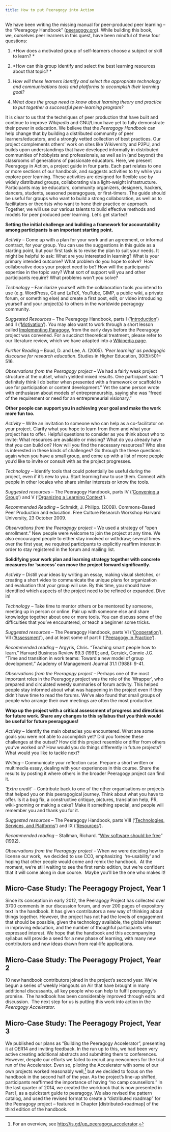 ```yaml
---
title: How to put Peeragogy into Action
---
```


We have been writing the missing manual for peer-produced peer learning
– the “Peeragogy Handbook” ([peeragogy.org](http://peeragogy.org/)).
While building this book, we, ourselves peer learners in this
quest, have been mindful of these four questions:

1.  *How does a motivated group of self-learners choose a subject or
    skill to learn? *

2.  *How can this group identify and select the best learning resources
    about that topic? *

3.  *How will these learners identify and select the appropriate
    technology and communications tools and platforms to accomplish
    their learning goal?*

4.  *What does the group need to know about learning theory and practice
    to put together a successful peer-learning program?*

It is clear to us that the techniques of peer production that have built
and continue to improve *Wikipedia* and GNU/Linux have yet to fully
demonstrate their power in education. We believe that the *Peeragogy
Handbook* can help change that by building a distributed community of
peer learners/educators, and a strongly vetted collection of best
practices. Our project complements others’ work on sites like
Wikiversity and P2PU, and builds upon understandings that have developed
informally in distributed communities of hobbyists and professionals, as
well as in (and beyond) the classrooms of generations of passionate
educators. Here, we present Peeragogy in Action, a project guide in four
parts. Each part relates to one or more sections of our handbook, and
suggests activities to try while you explore peer learning. These
activities are designed for flexible use by widely distributed groups,
collaborating via a light-weight infrastructure. Participants may be
educators, community organizers, designers, hackers, dancers, students,
seasoned peeragogues, or first-timers. The guide should be useful for
groups who want to build a strong collaboration, as well as to
facilitators or theorists who want to hone their practice or approach.
Together, we will use our various talents to build effective methods and
models for peer produced peer learning. Let’s get started!

**Setting the initial challenge and building a framework for
accountability among participants is an important starting point.**

*Activity* – Come up with a plan for your work and an agreement, or
informal contract, for your group. You can use the suggestions in this
guide as a starting point, but your first task is to revise the plan to
suit your needs. It might be helpful to ask: What are you interested in
learning? What is your primary intended outcome? What problem do you
hope to solve?  How collaborative does your project need to be? How will
the participants’ expertise in the topic vary? What sort of support will
you and other participants require? What problems won’t you solve?

*Technology* – Familiarize yourself with the collaboration tools you
intend to use (e.g. WordPress, Git and LaTeX, YouTube, GIMP, a public
wiki, a private forum, or something else) and create a first post, edit,
or video introducing yourself and your project(s) to others in the
worldwide peeragogy community.

*Suggested Resources* – The Peeragogy Handbook, parts I
(‘[Introduction](http://peeragogy.org/)’) and II
(‘[Motivation](http://peeragogy.org/motivation/)’). You may also want to
work through a short lesson called [Implementing
Paragogy](https://en.wikiversity.org/wiki/User:Arided/ImplementingParagogy), from
the early days before the Peeragogy project was convened. For a succinct
theoretical treatment, please refer to our literature review, which we
have adapted into a [Wikipedia
page](http://en.wikipedia.org/wiki/Peer_learning).

*Further Reading* – Boud, D. and Lee, A. (2005). *‘Peer learning’ as
pedagogic discourse for research education*. Studies in Higher
Education, 30(5):501–516.

*Observations from the Peeragogy project* – We had a fairly weak project
structure at the outset, which yielded mixed results. One participant
said: “I definitely think I do better when presented with a framework or
scaffold to use for participation or content development.” Yet the same
person wrote with enthusiasm about models of entrepreneurship, saying
she was “freed of the requirement or need for an entrepreneurial
visionary.”

**Other people can support you in achieving your goal and make the work
more fun too.**

*Activity* – Write an invitation to someone who can help as a
co-facilitator on your project. Clarify what you hope to learn from them
and what your project has to offer. Helpful questions to consider as you
think about who to invite: What resources are available or missing? What
do you already have that you can build on? How will you find the
necessary resources? Who else is interested in these kinds of
challenges? Go through the these questions again when you have a small
group, and come up with a list of more people you’d like to invite or
consult with as the project progresses.

*Technology* – Identify tools that could potentially be useful during
the project, even if it’s new to you. Start learning how to use them.
Connect with people in other locales who share similar interests or know
the tools.

*Suggested resources* – The Peeragogy Handbook, parts IV (‘[Convening a
Group](http://peeragogy.org/convening-a-group/)’) and V (‘[Organizing a
Learning
Context](http://peeragogy.org/organizing-a-learning-context/)’).

*Recommended Reading* – Schmidt, J. Philipp. (2009). Commons-Based Peer
Production and education. Free Culture Research Workshop Harvard
University, 23 October 2009.

*Observations from the Peeragogy project* – We used a strategy of “open
enrollment.” New people were welcome to join the project at any time. We
also encouraged people to either stay involved or withdraw; several
times over the first year, we required participants to explicitly
reaffirm interest in order to stay registered in the forum and mailing
list.

**Solidifying your work plan and learning strategy together with
concrete measures for ‘success’ can move the project forward
significantly.**

*Activity* – Distill your ideas by writing an essay, making visual
sketches, or creating a short video to communicate the unique plans for
organization and evaluation that your group will use. By this time, you
should have identified which aspects of the project need to be refined
or expanded. Dive in!

*Technology* – Take time to mentor others or be mentored by someone,
meeting up in person or online. Pair up with someone else and share
knowledge together about one or more tools. You can discuss some of the
difficulties that you’ve encountered, or teach a beginner some tricks.

*Suggested resources* – The Peeragogy Handbook, parts VI
(‘[Cooperation](http://peeragogy.org/co-facilitation/)’), VII
(‘[Assessment](http://peeragogy.org/assessment/)’), and at least some of
part II (‘[Peeragogy in
Practice](http://peeragogy.org/patterns-usecases/)’).

*Recommended reading* – Argyris, Chris. “Teaching smart people how to
learn.” Harvard Business Review 69.3 (1991); and, Gersick, Connie J.G.
“Time and transition in work teams: Toward a new model of group
development.” Academy of Management Journal 31.1 (1988): 9-41.

*Observations from the Peeragogy project* – Perhaps one of the most
important roles in the Peeragogy project was the role of the ‘Wrapper’,
who prepared and circulated weekly summaries of forum activity. This
helped people stay informed about what was happening in the project even
if they didn’t have time to read the forums. We’ve also found that small
groups of people who arrange their own meetings are often the most
productive.

**Wrap up the project with a critical assessment of progress and
directions for future work. Share any changes to this syllabus that you
think would be useful for future peeragogues!**

*Activity* – Identify the main obstacles you encountered. What are some
goals you were not able to accomplish yet? Did you foresee these
challenges at the outset? How did this project resemble or differ from
others you’ve worked on? How would you do things differently in future
projects? What would you like to tackle next?

*Writing* – Communicate your reflection case. Prepare a short written or
multimedia essay, dealing with your experiences in this course. Share
the results by posting it where others in the broader Peeragogy project
can find it.

*‘Extra credit’* – Contribute back to one of the other organisations or
projects that helped you on this peeragogical journey. Think about what
you have to offer. Is it a bug fix, a constructive critique, pictures,
translation help, PR, wiki-gnoming or making a cake? Make it something
special, and people will remember you and thank you for it.

*Suggested resources* – The Peeragogy Handbook, parts VIII
(‘[Technologies, Services, and
Platforms](http://peeragogy.org/resources/technologies/)’) and IX
(‘[Resources](http://peeragogy.org/resources/)’).

*Recommended reading* – Stallman, Richard. “[Why software should be
free](http://www.gnu.org/philosophy/shouldbefree.html)” (1992).

*Observations from the Peeragogy project* – When we were deciding how to
license our work,  we decided to use CC0, emphasizing  ‘re-usability’
and hoping that other people would come and remix the handbook.  At the
moment, we’re still waiting to see the first remix edition, but we’re
confident that it will come along in due course.  Maybe you’ll be the
one who makes it!

<span>Micro-</span>Case Study: The Peeragogy Project, Year 1
------------------------------------------------------------

Since its conception in early 2012, the Peeragogy Project has collected
over 3700 comments in our discussion forum, and over 200 pages of
expository text in the handbook. It has given contributors a new way of
thinking about things together. However, the project has not had the
levels of engagement that should be possible, given the technology
available, the global interest in improving education, and the number of
thoughful participants who expressed interest. We hope that the handbook
and this accompanying syllabus will provide a seed for a new phase of
learning, with many new contributors and new ideas drawn from real-life
applications.

<span>Micro-</span>Case Study: The Peeragogy Project, Year 2
------------------------------------------------------------

10 new handbook contributors joined in the project’s second year. We’ve
begun a series of weekly Hangouts on Air that have brought in many
additional discussants, all key people who can help to fulfil
peeragogy’s promise.  The handbook has been considerably improved
through edits and discussion.  The next step for us is putting this work
into action in the *Peeragogy Accelerator*.

<span>Micro-</span>Case Study: The Peeragogy Project, Year 3
------------------------------------------------------------

We published our plans as “Building the Peeragogy Accelerator”,
presenting it at OER14 and inviting feedback. In the run up to this, we
had been very active creating additional abstracts and submitting them
to conferences. However, despite our efforts we failed to recruit any
newcomers for the trial run of the Accelerator. Even so, piloting the
Accelerator with some of our own projects worked reasonably well,[^1]
but we decided to focus on the handbook in the second half of the year.
As the project’s line-up shifted, participants reaffirmed the importance
of having “no camp counsellors.” In the last quarter of 2014, we created
the workbook that is now presented in Part I, as a quickstart guide to
peeragogy. We also revised the pattern catalog, and used the revised
format to create a “distributed roadmap” for the Peeragogy project –
featured in Chapter [distributed-roadmap] of the third edition of the
handbook.

[^1]: For an overview, see <http://is.gd/up_peeragogy_accelerator>.


